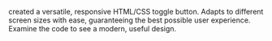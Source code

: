 created a versatile, responsive HTML/CSS toggle button. Adapts to different screen sizes with ease, guaranteeing the best possible user experience. Examine the code to see a modern, useful design.
